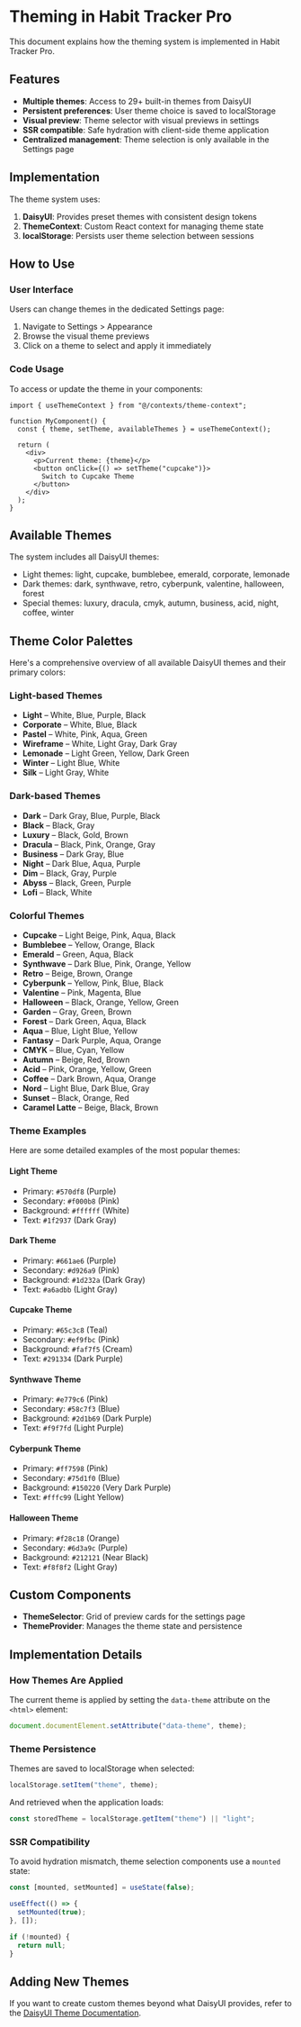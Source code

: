 # Theming in Habit Tracker Pro

This document explains how the theming system is implemented in Habit Tracker Pro.

## Features

- **Multiple themes**: Access to 29+ built-in themes from DaisyUI
- **Persistent preferences**: User theme choice is saved to localStorage
- **Visual preview**: Theme selector with visual previews in settings
- **SSR compatible**: Safe hydration with client-side theme application
- **Centralized management**: Theme selection is only available in the Settings page

## Implementation

The theme system uses:

1. **DaisyUI**: Provides preset themes with consistent design tokens
2. **ThemeContext**: Custom React context for managing theme state
3. **localStorage**: Persists user theme selection between sessions

## How to Use

### User Interface

Users can change themes in the dedicated Settings page:

1. Navigate to Settings > Appearance
2. Browse the visual theme previews
3. Click on a theme to select and apply it immediately

### Code Usage

To access or update the theme in your components:

```tsx
import { useThemeContext } from "@/contexts/theme-context";

function MyComponent() {
  const { theme, setTheme, availableThemes } = useThemeContext();

  return (
    <div>
      <p>Current theme: {theme}</p>
      <button onClick={() => setTheme("cupcake")}>
        Switch to Cupcake Theme
      </button>
    </div>
  );
}
```

## Available Themes

The system includes all DaisyUI themes:

- Light themes: light, cupcake, bumblebee, emerald, corporate, lemonade
- Dark themes: dark, synthwave, retro, cyberpunk, valentine, halloween, forest
- Special themes: luxury, dracula, cmyk, autumn, business, acid, night, coffee, winter

## Theme Color Palettes

Here's a comprehensive overview of all available DaisyUI themes and their primary colors:

### Light-based Themes

- **Light** – White, Blue, Purple, Black
- **Corporate** – White, Blue, Black
- **Pastel** – White, Pink, Aqua, Green
- **Wireframe** – White, Light Gray, Dark Gray
- **Lemonade** – Light Green, Yellow, Dark Green
- **Winter** – Light Blue, White
- **Silk** – Light Gray, White

### Dark-based Themes

- **Dark** – Dark Gray, Blue, Purple, Black
- **Black** – Black, Gray
- **Luxury** – Black, Gold, Brown
- **Dracula** – Black, Pink, Orange, Gray
- **Business** – Dark Gray, Blue
- **Night** – Dark Blue, Aqua, Purple
- **Dim** – Black, Gray, Purple
- **Abyss** – Black, Green, Purple
- **Lofi** – Black, White

### Colorful Themes

- **Cupcake** – Light Beige, Pink, Aqua, Black
- **Bumblebee** – Yellow, Orange, Black
- **Emerald** – Green, Aqua, Black
- **Synthwave** – Dark Blue, Pink, Orange, Yellow
- **Retro** – Beige, Brown, Orange
- **Cyberpunk** – Yellow, Pink, Blue, Black
- **Valentine** – Pink, Magenta, Blue
- **Halloween** – Black, Orange, Yellow, Green
- **Garden** – Gray, Green, Brown
- **Forest** – Dark Green, Aqua, Black
- **Aqua** – Blue, Light Blue, Yellow
- **Fantasy** – Dark Purple, Aqua, Orange
- **CMYK** – Blue, Cyan, Yellow
- **Autumn** – Beige, Red, Brown
- **Acid** – Pink, Orange, Yellow, Green
- **Coffee** – Dark Brown, Aqua, Orange
- **Nord** – Light Blue, Dark Blue, Gray
- **Sunset** – Black, Orange, Red
- **Caramel Latte** – Beige, Black, Brown

### Theme Examples

Here are some detailed examples of the most popular themes:

#### Light Theme

- Primary: `#570df8` (Purple)
- Secondary: `#f000b8` (Pink)
- Background: `#ffffff` (White)
- Text: `#1f2937` (Dark Gray)

#### Dark Theme

- Primary: `#661ae6` (Purple)
- Secondary: `#d926a9` (Pink)
- Background: `#1d232a` (Dark Gray)
- Text: `#a6adbb` (Light Gray)

#### Cupcake Theme

- Primary: `#65c3c8` (Teal)
- Secondary: `#ef9fbc` (Pink)
- Background: `#faf7f5` (Cream)
- Text: `#291334` (Dark Purple)

#### Synthwave Theme

- Primary: `#e779c6` (Pink)
- Secondary: `#58c7f3` (Blue)
- Background: `#2d1b69` (Dark Purple)
- Text: `#f9f7fd` (Light Purple)

#### Cyberpunk Theme

- Primary: `#ff7598` (Pink)
- Secondary: `#75d1f0` (Blue)
- Background: `#150220` (Very Dark Purple)
- Text: `#fffc99` (Light Yellow)

#### Halloween Theme

- Primary: `#f28c18` (Orange)
- Secondary: `#6d3a9c` (Purple)
- Background: `#212121` (Near Black)
- Text: `#f8f8f2` (Light Gray)

## Custom Components

- **ThemeSelector**: Grid of preview cards for the settings page
- **ThemeProvider**: Manages the theme state and persistence

## Implementation Details

### How Themes Are Applied

The current theme is applied by setting the `data-theme` attribute on the `<html>` element:

```javascript
document.documentElement.setAttribute("data-theme", theme);
```

### Theme Persistence

Themes are saved to localStorage when selected:

```javascript
localStorage.setItem("theme", theme);
```

And retrieved when the application loads:

```javascript
const storedTheme = localStorage.getItem("theme") || "light";
```

### SSR Compatibility

To avoid hydration mismatch, theme selection components use a `mounted` state:

```javascript
const [mounted, setMounted] = useState(false);

useEffect(() => {
  setMounted(true);
}, []);

if (!mounted) {
  return null;
}
```

## Adding New Themes

If you want to create custom themes beyond what DaisyUI provides, refer to the [DaisyUI Theme Documentation](https://daisyui.com/docs/themes/).

